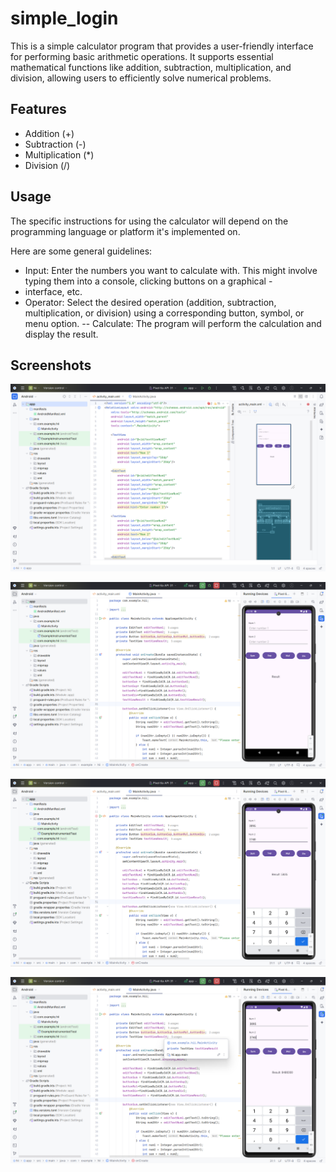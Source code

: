 # simple_login

This is a simple calculator program that provides a user-friendly interface for performing basic arithmetic operations. It supports essential mathematical functions like addition, subtraction, multiplication, and division, allowing users to efficiently solve numerical problems.

## Features

- Addition (+)
- Subtraction (-)
- Multiplication (*)
- Division (/)

## Usage

The specific instructions for using the calculator will depend on the programming language or platform it's implemented on.

Here are some general guidelines:

- Input: Enter the numbers you want to calculate with. This might involve typing them into a console, clicking buttons on a graphical - 
- interface, etc.
- Operator: Select the desired operation (addition, subtraction, multiplication, or division) using a corresponding button, symbol, or menu option.
-- Calculate: The program will perform the calculation and display the result.
## Screenshots

![App Screenshot](screenshots/code.png)

![App Screenshot](screenshots/home.png)

![App Screenshot](screenshots/add.png)

![App Screenshot](screenshots/mul.png)

